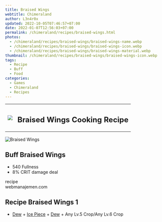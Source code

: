 ```yaml
---
title: Braised Wings
webtitle: Chimeraland
author: L3n4r0x
updated: 2022-10-05T07:46:57+07:00
date: 2022-01-07T12:56:03+07:00
permalink: /chimeraland/recipes/braised-wings.html
photos:
  - /chimeraland/recipes/braised-wings/braised-wings-name.webp
  - /chimeraland/recipes/braised-wings/braised-wings-icon.webp
  - /chimeraland/recipes/braised-wings/braised-wings-material.webp
thumbnail: /chimeraland/recipes/braised-wings/braised-wings-icon.webp
tags:
  - Recipe
  - Buff
  - Food
categories:
  - Games
  - Chimeraland
  - Recipes
---
```


<section id="bootstrap-wrapper"><link rel="stylesheet" href="https://cdn.statically.io/gh/dimaslanjaka/Web-Manajemen/40ac3225/css/bootstrap-4.5-wrapper.css"/><div class="row mb-2"><div class="col-md-12 mb-2"><table class="table" id="post-info"><tbody><tr><td><img class="d-inline-block me-2" src="/chimeraland/recipes/braised-wings/braised-wings-icon.webp" width="auto" height="auto"/></td><td><h1 class="fs-5">Braised Wings Cooking Recipe</h1></td></tr></tbody></table></div></div><div class="card mb-2"><div class="row g-0"><div class="col-sm-4 position-relative mb-2"><img src="/chimeraland/recipes/braised-wings/braised-wings-material.webp" class="card-img fit-cover w-100 h-100" alt="Braised Wings" data-fancybox="true"/></div><div class="col-sm-8 mb-2"><div class="card-body"><h2 class="card-title fs-5">Buff Braised Wings</h2><div class="card-text"><ul><li>540 Fullness</li><li>8% CRIT damage deal</li></ul></div><span class="badge rounded-pill bg-dark">recipe</span></div><div class="card-footer text-end text-muted">webmanajemen.com</div></div></div></div><div class="row mb-2"><div class="col-12 col-lg-6 recipe-item mb-2"><div class="card"><div class="card-body"><h2 class="card-title fs-5">Recipe Braised Wings 1</h2><div class="card-text"><ul><li><a class="text-decoration-none" href="/chimeraland/materials/dew.html">Dew</a><span> + </span><a class="text-decoration-none" href="/chimeraland/materials/ice-piece.html">Ice Piece</a><span> + </span><a class="text-decoration-none" href="/chimeraland/materials/dew.html">Dew</a><span> + </span>Any Lv.5 Crop/Any Lv.6 Crop</li></ul></div></div></div></div></div></section>